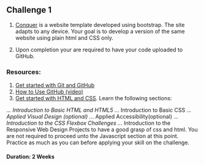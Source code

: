  


##  Challenge 1  

1.  [Conquer]( https://www.free-css.com/free-css-templates/page196/conquer) is a website template developed using   bootstrap. The site adapts to any device.
	Your goal is to develop a version of the same website using  plain html and CSS only.

	
2.  Upon completion your are required to have your code uploaded to GitHub.

###  Resources:

1. [Get started with Git and GitHub](https://product.hubspot.com/blog/git-and-github-tutorial-for-beginners)
2. [How to Use GitHub (video)](https://www.youtube.com/watch?v=Loav1kbA640)
3. [Get started with HTML and CSS](https://learn.freecodecamp.org/). Learn  the following sections:

..*. Introduction to Basic HTML and HTML5
..*. Introduction to Basic CSS
..*. Applied Visual Design (optional)
..*. Applied Accessibility(optional)
..*. Introduction to the CSS Flexbox Challenges
..*. Introduction to the Responsive Web Design Projects
to have a good grasp of css and html. You are not required to proceed unto the Javascript section at this point. Practice as much as you can before applying your skill on the challenge.

#### Duration: 2 Weeks

